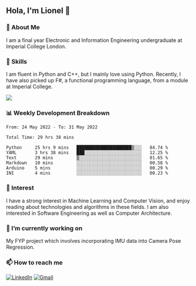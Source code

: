 ## Hola, I'm Lionel 👋

### 🚀 About Me
I am a final year Electronic and Information Engineering undergraduate at Imperial College London. 

### 🔨 Skills 
I am fluent in Python and C++, but I mainly love using Python. Recently, I have also picked up F#, a functional programming language, from a module at Imperial College. 

<img src="https://github-readme-stats.vercel.app/api?username=sytan98&&show_icons=true&title_color=ffffff&icon_color=bb2acf&text_color=daf7dc&bg_color=151515">

### 📊 Weekly Development Breakdown
<!--START_SECTION:waka-->

```text
From: 24 May 2022 - To: 31 May 2022

Total Time: 29 hrs 38 mins

Python     25 hrs 9 mins   █████████████████████▒░░░   84.74 %
YAML       3 hrs 38 mins   ███░░░░░░░░░░░░░░░░░░░░░░   12.25 %
Text       29 mins         ▒░░░░░░░░░░░░░░░░░░░░░░░░   01.65 %
Markdown   10 mins         ░░░░░░░░░░░░░░░░░░░░░░░░░   00.58 %
Arduino    5 mins          ░░░░░░░░░░░░░░░░░░░░░░░░░   00.29 %
INI        4 mins          ░░░░░░░░░░░░░░░░░░░░░░░░░   00.23 %
```

<!--END_SECTION:waka-->

### 🌱 Interest 
I have a strong interest in Machine Learning and Computer Vision, and enjoy reading about technologies and algorithms in these fields. I am also interested in Software Engineering as well as Computer Architecture.

### 🔭 I’m currently working on 
My FYP project which involves incorporating IMU data into Camera Pose Regression. 

### 📫 How to reach me
[![LinkedIn](https://img.shields.io/badge/linkedin-%230077B5.svg?style=for-the-badge&logo=linkedin&logoColor=white)](https://www.linkedin.com/in/si-yu-lionel-tan-28a414105/)
[![Gmail](https://img.shields.io/badge/Gmail-D14836?style=for-the-badge&logo=gmail&logoColor=white)](mailto:tansiyu1@gmail.com)
